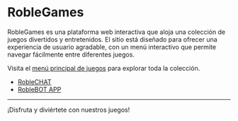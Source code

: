 # RobleGames

RobleGames es una plataforma web interactiva que aloja una colección de juegos divertidos y entretenidos. El sitio está diseñado para ofrecer una experiencia de usuario agradable, con un menú interactivo que permite navegar fácilmente entre diferentes juegos.

Visita el [menú principal de juegos](https://robleuy.github.io/RobleGames/) para explorar toda la colección.

- [RobleCHAT](https://robleuy.github.io/RobleGames/roblechat.html)  
- [RobleBOT APP](https://robleuy.github.io/RobleGames/roblebotapp.html)


---

¡Disfruta y diviértete con nuestros juegos!
